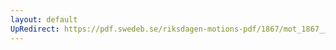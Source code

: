 ```yaml
---
layout: default
UpRedirect: https://pdf.swedeb.se/riksdagen-motions-pdf/1867/mot_1867__ak__00205/mot_1867__ak__00205_002.pdf
---
```

